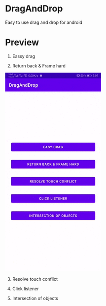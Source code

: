 # DragAndDrop
Easy to use drag and drop for android
# Preview
1. Eassy drag


2. Return back & Frame hard

![easy_drag](./app/assets/gif/easy_drag.gif)

3. Resolve touch conflict

4. Click listener

5. Intersection of objects

